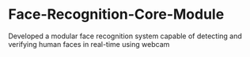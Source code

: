 # Face-Recognition-Core-Module
Developed a modular face recognition system capable of detecting and verifying human faces in real-time using webcam
